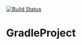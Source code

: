 [![Build Status](https://dev.azure.com/y509029/GitHubGradlePOC/_apis/build/status/TestTheTester.GradleProject?branchName=master)](https://dev.azure.com/y509029/GitHubGradlePOC/_build/latest?definitionId=2&branchName=master)
# GradleProject
